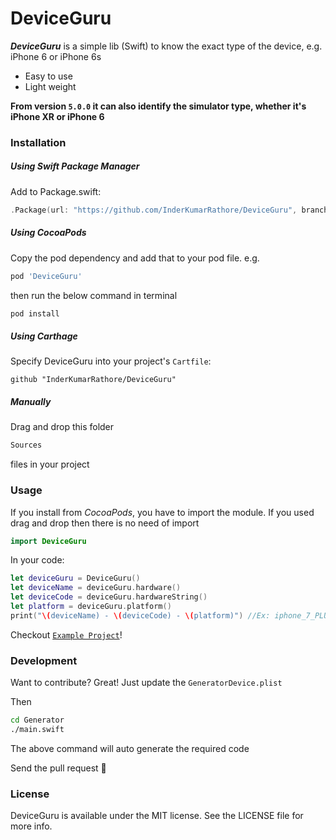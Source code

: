 # DeviceGuru

***DeviceGuru*** is a simple lib (Swift) to know the exact type of the device, e.g. iPhone 6 or iPhone 6s
  - Easy to use
  - Light weight

**From version `5.0.0` it can also identify the simulator type, whether it's iPhone XR or iPhone 6**

### Installation

##### Using Swift Package Manager
Add to Package.swift:

```swift
.Package(url: "https://github.com/InderKumarRathore/DeviceGuru", branch: "master")
```

##### Using CocoaPods
Copy the pod dependency and add that to your pod file. e.g.

```sh
pod 'DeviceGuru'
```
then run the below command in terminal
```sh
pod install
```

##### Using Carthage
Specify DeviceGuru into your project's `Cartfile`:

```ogdl
github "InderKumarRathore/DeviceGuru"
```

##### Manually
Drag and drop this folder
``` swift
Sources
```

files in your project

### Usage
If you install from *CocoaPods*, you have to import the module. If you used drag and drop then there is no need of import
``` swift
import DeviceGuru
```
In your code:
``` swift
let deviceGuru = DeviceGuru()
let deviceName = deviceGuru.hardware()
let deviceCode = deviceGuru.hardwareString()
let platform = deviceGuru.platform()
print("\(deviceName) - \(deviceCode) - \(platform)") //Ex: iphone_7_PLUS - iPhone9,2 - iphone
```
Checkout [`Example Project`](Example/)!


### Development

Want to contribute? Great!
Just update the `GeneratorDevice.plist`

Then
```sh
cd Generator
./main.swift
```
The above command will auto generate the required code

Send the pull request 🚀


### License
DeviceGuru is available under the MIT license. See the LICENSE file for more info.
